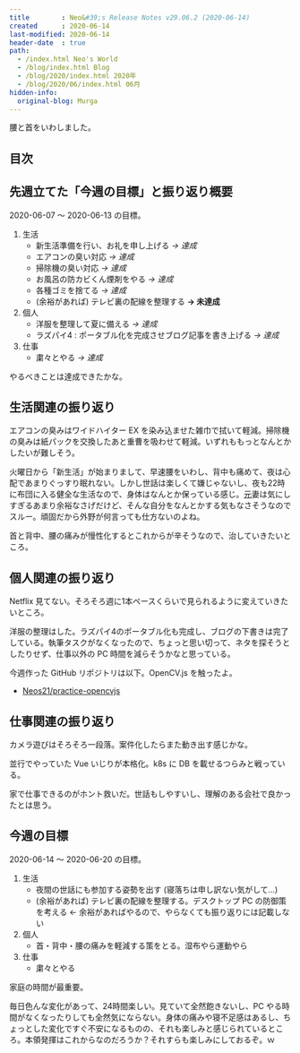 ```yaml
---
title        : Neo&#39;s Release Notes v29.06.2 (2020-06-14)
created      : 2020-06-14
last-modified: 2020-06-14
header-date  : true
path:
  - /index.html Neo's World
  - /blog/index.html Blog
  - /blog/2020/index.html 2020年
  - /blog/2020/06/index.html 06月
hidden-info:
  original-blog: Murga
---
```


腰と首をいわしました。

## 目次

## 先週立てた「今週の目標」と振り返り概要

2020-06-07 ～ 2020-06-13 の目標。

1. 生活
    - 新生活準備を行い、お礼を申し上げる _→ 達成_
    - エアコンの臭い対応 _→ 達成_
    - 掃除機の臭い対応 _→ 達成_
    - お風呂の防カビくん煙剤をやる _→ 達成_
    - 各種ゴミを捨てる _→ 達成_
    - (余裕があれば) テレビ裏の配線を整理する **→ 未達成**
2. 個人
    - 洋服を整理して夏に備える _→ 達成_
    - ラズパイ4 : ポータブル化を完成させブログ記事を書き上げる _→ 達成_
3. 仕事
    - 粛々とやる _→ 達成_

やるべきことは達成できたかな。

## 生活関連の振り返り

エアコンの臭みはワイドハイター EX を染み込ませた雑巾で拭いて軽減。掃除機の臭みは紙パックを交換したあと重曹を吸わせて軽減。いずれももっとなんとかしたいが難しそう。

火曜日から「新生活」が始まりまして、早速腰をいわし、背中も痛めて、夜は心配であまりぐっすり眠れない。しかし世話は楽しくて嫌じゃないし、夜も22時に布団に入る健全な生活なので、身体はなんとか保っている感じ。<ins datetime="2021-03-26T00:00Z">元</ins>妻は気にしすぎるあまり余裕なさげだけど、そんな自分をなんとかする気もなさそうなのでスルー。頑固だから外野が何言っても仕方ないのよね。

首と背中、腰の痛みが慢性化するとこれからが辛そうなので、治していきたいところ。

## 個人関連の振り返り

Netflix 見てない。そろそろ週に1本ペースくらいで見られるように変えていきたいところ。

洋服の整理はした。ラズパイ4のポータブル化も完成し、ブログの下書きは完了している。執筆タスクがなくなったので、ちょっと思い切って、ネタを探そうとしたりせず、仕事以外の PC 時間を減らそうかなと思っている。

今週作った GitHub リポジトリは以下。OpenCV.js を触ったよ。

- [Neos21/practice-opencvjs](https://github.com/Neos21/practice-opencvjs)

## 仕事関連の振り返り

カメラ遊びはそろそろ一段落。案件化したらまた動き出す感じかな。

並行でやっていた Vue いじりが本格化。k8s に DB を載せるつらみと戦っている。

家で仕事できるのがホント救いだ。世話もしやすいし、理解のある会社で良かったとは思う。

## 今週の目標

2020-06-14 ～ 2020-06-20 の目標。

1. 生活
    - 夜間の世話にも参加する姿勢を出す (寝落ちは申し訳ない気がして…)
    - (余裕があれば) テレビ裏の配線を整理する。デスクトップ PC の防御策を考える ← 余裕があればやるので、やらなくても振り返りには記載しない
2. 個人
    - 首・背中・腰の痛みを軽減する策をとる。湿布やら運動やら
3. 仕事
    - 粛々とやる

家庭の時間が最重要。

毎日色んな変化があって、24時間楽しい。見ていて全然飽きないし、PC やる時間がなくなったりしても全然気にならない。身体の痛みや寝不足感はあるし、ちょっとした変化ですぐ不安になるものの、それも楽しみと感じられているところ。本領発揮はこれからなのだろうか？それすらも楽しみにしておるぞ。ｗ
